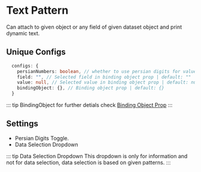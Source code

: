 # Text Pattern

Can attach to given object or any field of given dataset object and print dynamic text.

## Unique Configs

```ts
  configs: {
    persianNumbers: boolean, // whether to use persian digits for value | default: false
    field: "", // Selected field in binding object prop | default: ""
    value: null, // Selected value in binding object prop | default: null
    bindingObject: {}, // Binding object prop | default: {}
  }
```

::: tip BindingObject
for further detials check [Binding Object Prop](/props/bindingobject)
:::

## Settings

- Persian Digits Toggle.
- Data Selection Dropdown

::: tip Data Selection Dropdown
This dropdown is only for information and not for data selection, data selection is based on given patterns.
:::
